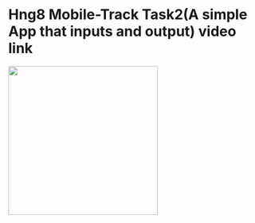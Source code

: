 # Hng8 Mobile-Track Task2(A simple App that inputs and output) video link

<img src="https://media.giphy.com/media/LmskDGDJu1OO1reX2X/giphy.gif?cid=790b7611fedfb76449024185932a2ef96be459eacdcf00ae&rid=giphy.gif&ct=g" width="300">



